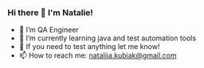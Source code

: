 ### Hi there 👋 I'm Natalie!

- 🔭 I’m QA Engineer 
- 🌱 I’m currently learning java and test automation tools
- 👯 If you need to test anything let me know!
- 📫 How to reach me: nataliia.kubiak@gmail.com

